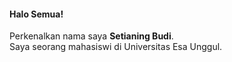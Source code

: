 #### Halo Semua!

Perkenalkan nama saya **Setianing Budi**.  
Saya seorang mahasiswi di Universitas Esa Unggul.  
